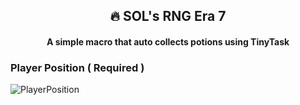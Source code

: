 <div align="center">
<h2 align="center">🔥 SOL's RNG Era 7</h2>

  <h4 align="center">A simple macro that auto collects potions using TinyTask</h4>

</div>

### Player Position ( Required )

![PlayerPosition](./Examples/PlayerPosition.png")
